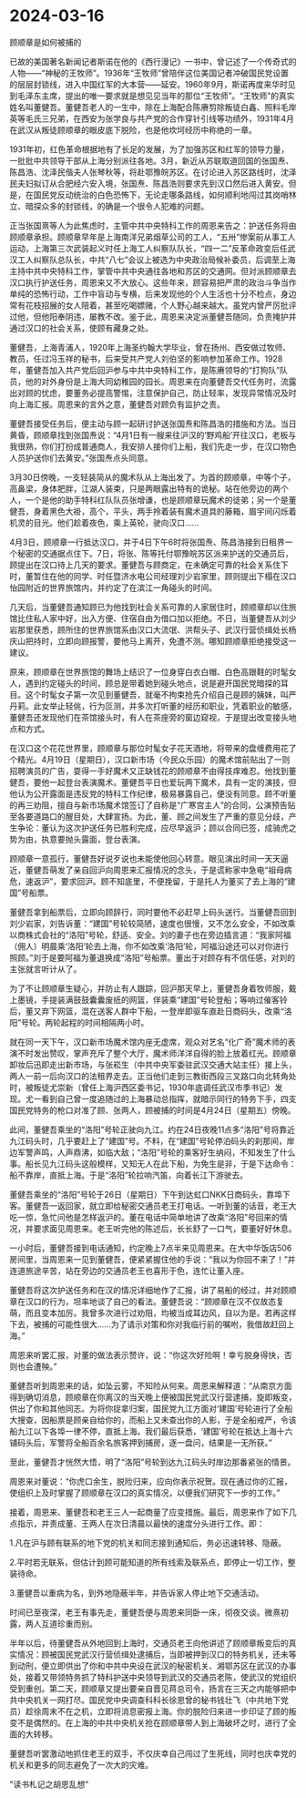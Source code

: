 # 2024-03-16

顾顺章是如何被捕的

已故的美国著名新闻记者斯诺在他的《西行漫记》一书中，曾记述了一个传奇式的人物——“神秘的王牧师”。1936年“王牧师”曾陪伴这位美国记者冲破国民党设置的层层封锁线，进入中国红军的大本营——延安。1960年9月，斯诺再度来华时见到毛泽东主席，提出的唯一要求就是想见见当年的那位“王牧师”。“王牧师”的真实姓名叫董健吾。董健吾老人的一生中，除在上海配合陈赓剪除叛徒白鑫、照料毛岸英等毛氏三兄弟，在西安为张学良与共产党的合作穿针引线等功绩外，1931年4月在武汉从叛徒顾顺章的眼皮底下脱险，也是他坎坷经历中称绝的一章。

1931年初，红色革命根据地有了长足的发展，为了加强苏区和红军的领导力量，一批批中共领导干部从上海分别派往各地。3月，新近从苏联取道回国的张国焘、陈昌浩、沈泽民偕夫人张琴秋等，将赴鄂豫皖苏区。在讨论进入苏区路线时，沈泽民夫妇拟订从合肥经六安入境，张国焘、陈昌浩则要求先到汉口然后进入黄安。但是，在国民党反动统治的白色恐怖下，无论走哪条路线，如何顺利地闯过其岗哨林立、暗探众多的封锁线，的确是一个很令人犯难的问题。

正当张国熹等人为此焦虑时，主管中共中央特科工作的周恩来告之：护送任务将由顾顺章承担。顾顺章早年是上海南洋兄弟烟草公司的工人，“五卅”惨案前从事工人运动，上海第三次武装起义时任上海工人纠察队队长，“四一二”反革命政变后任武汉工人纠察队总队长，中共“八七”会议上被选为中央政治局候补委员，后调至上海主持中共中央特科工作，掌管中共中央通往各地和苏区的交通网。但对派顾顺章去汉口执行护送任务，周恩来又不大放心。这些年来，顾容易把严肃的政治斗争当作单纯的恐怖行动，工作中盲动与专横，后来发现他的个人生活也十分不检点，身边常有花枝招展的女人陪着，甚至吃喝嫖赌，个人野心越来越大。虽党内曾严厉批评过他，但他阳奉阴违，屡教不改。鉴于此，周恩来决定派董健吾随同，负责掩护并通过汉口的社会关系，使顾有藏身之处。

董健吾，上海青浦人，1920年上海圣约翰大学毕业，曾在扬州、西安做过牧师、教员，任过冯玉祥的秘书，后来受共产党人刘伯坚的影响参加革命工作。1928年，董健吾加入共产党后回沪参与中共中央特科工作，是陈赓领导的“打狗队”队员，他的对外身份是上海大同幼稚园的园长。周恩来在向董健吾交代任务时，流露出对顾的忧虑，要董务必提高警惕，注意保护自己，防止轻率，发现异常情况及时向上海汇报。周恩来的言外之意，董健吾对顾负有监护之责。

董健吾接受任务后，便主动与顾一起研讨护送张国焘和陈昌浩的措施和方法。当日黄昏，顾顺章找到张国焘说：“4月1日有一艘来往沪汉的‘野鸡船’开往汉口，老板与我很熟，你们打扮成普通商人，我安排人接你们上船，我们先走一步，在汉口物色人员护送你们去黄安。”张国焘点头同意。

3月30日傍晚，一支轻装简从的魔术队从上海出发了。为首的顾顺章，中等个子，高鼻梁，身体肥胖，江湖人装束，只是两眼露出特有的诡秘。站在他旁边的两个人，一个是他的助手特科红队队员张增谦，也是顾顺章玩魔术的徒弟；另一个是董健吾，身着黑色大褂，高个，平头，两手拎着装有魔术道具的藤箱，眉宇间闪烁着机灵的目光。他们趁着夜色，乘上英轮，驶向汉口……

4月3日，顾顺章一行抵达汉口，并于4日下午6时将张国焘、陈昌浩接到日租界一个秘密的交通据点住下。7日，将张、陈等托付鄂豫皖苏区派来护送的交通员后，顾提出在汉口待上几天的要求。董健吾与顾商定，在未确定可靠的社会关系住下时，董暂住在他的同学、时任暨济水电公司经理刘少岩家里，顾则提出下榻在汉口怡园附近的世界旅馆内，并约定了在滨江一角碰头的时间。

几天后，当董健吾通知顾已为他找到社会关系可靠的人家居住时，顾顺章却以住旅馆比住私人家中好，出入方便、住宿自由为借口加以拒绝。不日，当董健吾从刘少岩那里获悉，顾所住的世界旅馆系由汉口大流氓、洪帮头子、武汉行营侦缉处长杨庆山把持时，立即向顾报警，要他马上离开，免遭不测。哪知顾顺章拒绝接受这一建议。

原来，顾顺章在世界旅馆的舞场上结识了一位身穿白衣白帽、白色高跟鞋的时髦女人，遇到约定碰头的时间，顾总是带着她到碰头地点，说是避开国民党暗探的耳目。这个时髦女子第一次见到董健吾，就毫不拘束抢先介绍自己是顾的姨妹，叫严丹莉。此女举止轻佻，行为叵测，并多次打听董的经历和职业，凭着职业的敏感，董健吾还发现他们在茶馆接头时，有人在茶座旁的窗边窥视，于是提出改变接头地点和方式。

在汉口这个花花世界里，顾顺章与那位时髦女子花天酒地，将带来的盘缠费用花了个精光。4月19日（星期日），汉口新市场（今民众乐园）的魔术馆前贴出了一则招聘演员的广告，耍得一手好魔术又正缺钱花的顾顺章不由得技痒难忍。他找到董健吾，要他一起登台表演魔术。董健吾平日也爱玩两下魔术，具有一定的演技，但他认为公开露面是违反党的特科工作纪律，极易暴露自己，便没有同意。顾不听董的再三劝阻，擅自与新市场魔术馆签订了自称是“广寒宫主人”的合同，公演预告贴至各要道路口的醒目处，大肆宣扬。为此，董、顾之间发生了严重的意见分歧，产生争论：董认为这次护送任务已胜利完成，应尽早返沪；顾以合同已签，成骑虎之势为由，执意要抛头露面，登台表演。

顾顺章一意孤行，董健吾好说歹说也未能使他回心转意。眼见演出时间一天天逼近，董健吾萌发了亲自回沪向周恩来汇报情况的念头，于是谎称家中急电“祖母病危，速返沪”，要求回沪。顾不知底里，不便挽留，于是托人为董买了去上海的“建国”号船票。

董健吾拿到船票后，立即向顾辞行，同时要他不必赶早上码头送行。当董健吾回到刘少岩家，刘告诉董：“建国”号轮较简陋，速度也很慢，又不怎么安全，不如改乘以商株式会社的“洛阳”号轮，舒适、安全。刘的妻子也在旁边插言道：“我家阿福（佣人）明晨乘‘洛阳’轮去上海，你不如改乘‘洛阳’轮，阿福沿途还可以对你进行照顾。”刘于是要阿福为董退换成“洛阳”号船票。董出于对顾存有不信任感，对刘的主张就言听计从了。

为了不让顾顺章生疑心，并防止有人跟踪，回沪那天早上，董健吾身着牧师服，戴上墨镜，手提装满鼓鼓囊囊废纸的网篮，佯装乘“建国”号轮登船；等响过催客铃后，董又弃下网篮，混在送客人群中下船，一登岸即驱车直赴日商码头，改乘“洛阳”号轮。两轮起程的时间相隔两小时。

就在同一天下午，汉口新市场魔术馆内座无虚席，观众对艺名“化广奇”魔术师的表演不时发出赞叹，掌声充斥了整个大厅，魔术师洋洋自得的脸上放着红光。顾顺章卸妆后迅即走出新市场，与张崧生（中共中央军委驻武汉交通大站主任）接上头，两人一前一后向汉口的法租界走去。正当他们走到三教街西段三叉路口向北转角处时，被叛徒尤崇新（曾任上海沪西区委书记，1930年底调任武汉市季书记）发现。尤一看到自己曾一度追随过的上海暴动总指挥，就暗示同行的特务下手，四支国民党特务的枪口对准了顾、张两人，顾被捕的时间是4月24日（星期五）傍晚。

此间，董健吾乘坐的“洛阳”号轮正驶向九江。约在24日夜晚11点多“洛阳”号将靠近九江码头时，几乎要赶上了“建国”号。不料，在“建国”号轮停泊码头的刹那间，岸边军警声鸣，人声鼎沸，如临大敌；“洛阳”号轮的乘客好生纳闷，不知发生了什么事。船长见九江码头这般模样，又知无人在此下船，为免生是非，于是下达命令：船不靠岸，直抵上海。于是“洛阳”轮拉响汽笛，向着长江下游驶去。

董健吾乘坐的“洛阳”号轮于26日（星期日）下午到达虹口NKK日商码头，靠埠下客。董健吾一返回家，就立即给秘密交通员老王打电话。一听到董的话音，老王大吃一惊，急忙问他是怎样返沪的。董在电话中简单地讲了改乘“洛阳”号回来的情况，并要求面见周恩来。老王听完他的陈述后，长长舒了一口气，要董好好休息。

一小时后，董健吾接到电话通知，约定晚上7点半来见周恩来。在大中华饭店506房间里，当周恩来一见到董健吾，便紧紧握住他的手说：“我以为你回不来了！”并连道旅途辛苦，站在旁边的交通员老王也喜形于色，连忙让董入座。

董健吾将这次护送任务和在汉的情况详细地作了汇报，讲了易船的经过，并对顾顺章在汉口的行为，坦率地谈了自己的看法。董健吾说：“顾顺章在汉不仅故态复萌，而且变本加厉。我曾多次进行过劝阻，均被当成耳边风，自以为是。若再这样下去，被捕的可能性很大……为了请示对策和你对我临行前的嘱咐，我借故赶回上海。”

周恩来听罢汇报，对董的做法表示赞许，说：“你这次好险啊！幸亏脱身得快，否则也会遭殃。”

董健吾听到周恩来的话，如坠云雾，不知险从何来。周恩来解释道：“从南京方面得到确切消息，顾顺章在你离汉的当天晚上便被国民党武汉行营逮捕，旋即叛变，供出了你和其他同志。为将你捉拿归案，国民党九江方面对‘建国’号轮进行了全船大搜查，因船票是顾亲自给你的，而船上又未查出你的人影，于是全船戒严，令该船九江以下各埠一律不停，直抵上海。我们最后获悉，‘建国’号轮在抵达上海十六铺码头后，军警将全船百余名旅客押到捕房，逐一盘问，结果是一无所获。”

至此，董健吾才恍然大悟，明了“洛阳”号轮到达九江码头时岸边那番紧张的情景。

周恩来对董说：“你虎口余生，脱险归来，应向你表示祝贺。现在通过你的汇报，使组织上及时掌握了顾顺章在汉口的真实情况，以便我们研究下一步的工作。”

接着，周恩来、董健吾和老王三人一起商量了应变措施。最后，周恩来作了如下几点指示，并责成董、王两人在次日清晨以最快的速度分头进行工作。即：

1.凡在沪与顾有联系的地下党的机关和同志接到通知后，务必迅速转移、隐蔽。

2.平时若无联系，但估计到顾可能知道的所有线索及联系点，即停止一切工作，整装待命。

3.董健吾以重病为名，到外地隐蔽半年，并告诉家人停止地下交通活动。

时间已至夜深，老王有事先走，董健吾便与周恩来同卧一床，彻夜交谈。微熹初露，两人互道珍重而别。

半年以后，待董健吾从外地回到上海时，交通员老王向他讲述了顾顺章叛变后的真实情况：顾被国民党武汉行营侦缉处逮捕后，当即被押到汉口的特务机关，还未等到动刑，便立即供出了你和中共中央设在武汉的秘密机关、湘鄂苏区在武汉的办事处，接着又带领特务抓了特科护送中央领导到武汉的交通员老陈，使武汉的党组织受到重创。第二天，顾顺章又提出要亲自晋见蒋总司令，扬言在三天之内能够把中共中央机关一网打尽。国民党中央调查科科长徐恩曾的秘书钱壮飞（中共地下党员）趁徐周末不在之机，立即将消息密报上海。你的脱险归来进一步印证了顾的叛变不是偶然的。在上海的中共中央机关抢在顾顺章带人到上海破坏之时，进行了全面的大转移。

董健吾听罢激动地抓住老王的双手，不仅庆幸自己闯过了生死线，同时也庆幸党的机关和更多的同志避免了一次大的灾难。

"读书札记之胡思乱想"
